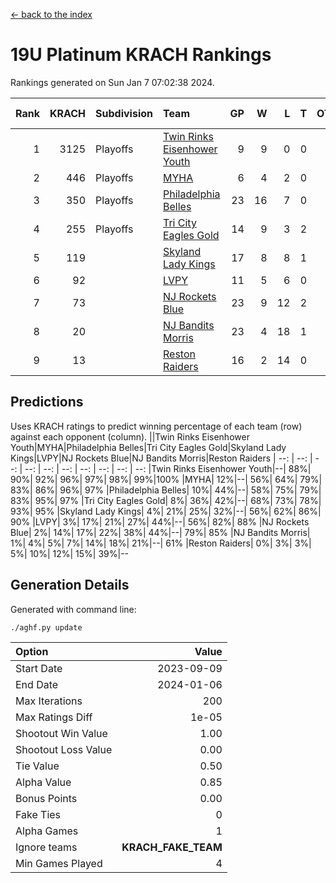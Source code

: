 [<- back to the index](readme.md)
# 19U Platinum KRACH Rankings
Rankings generated on Sun Jan  7 07:02:38 2024.

Rank|KRACH|Subdivision|Team|GP|W|L|T|OTW|OTL|SoS|Exp Wins|Win Diff
---:|---:|:---|:---|---:|---:|---:|---:|---:|---:|---:|---:|---:
1|3125|Playoffs|[Twin Rinks Eisenhower Youth](https://gamesheetstats.com/seasons/3663/teams/140861/schedule)|9|9|0|0|0|0|49|9.8|-0.0
2|446|Playoffs|[MYHA](https://gamesheetstats.com/seasons/3663/teams/140863/schedule)|6|4|2|0|0|0|230|4.9|0.0
3|350|Playoffs|[Philadelphia Belles](https://gamesheetstats.com/seasons/3663/teams/140864/schedule)|23|16|7|0|0|0|509|16.9|0.0
4|255|Playoffs|[Tri City Eagles Gold](https://gamesheetstats.com/seasons/3663/teams/140869/schedule)|14|9|3|2|0|0|125|10.9|0.0
5|119||[Skyland Lady Kings](https://gamesheetstats.com/seasons/3663/teams/140865/schedule)|17|8|8|1|0|0|350|9.4|0.0
6|92||[LVPY](https://gamesheetstats.com/seasons/3663/teams/140860/schedule)|11|5|6|0|0|0|147|5.9|0.0
7|73||[NJ Rockets Blue](https://gamesheetstats.com/seasons/3663/teams/140867/schedule)|23|9|12|2|0|0|634|10.9|0.0
8|20||[NJ Bandits Morris](https://gamesheetstats.com/seasons/3663/teams/140866/schedule)|23|4|18|1|0|0|381|5.4|0.0
9|13||[Reston Raiders](https://gamesheetstats.com/seasons/3663/teams/140868/schedule)|16|2|14|0|0|0|495|2.9|0.0

## Predictions
Uses KRACH ratings to predict winning percentage of each team (row) against each opponent (column).
||Twin Rinks Eisenhower Youth|MYHA|Philadelphia Belles|Tri City Eagles Gold|Skyland Lady Kings|LVPY|NJ Rockets Blue|NJ Bandits Morris|Reston Raiders
| --: | --: | --: | --: | --: | --: | --: | --: | --: | --: 
|Twin Rinks Eisenhower Youth|--| 88%| 90%| 92%| 96%| 97%| 98%| 99%|100%
|MYHA| 12%|--| 56%| 64%| 79%| 83%| 86%| 96%| 97%
|Philadelphia Belles| 10%| 44%|--| 58%| 75%| 79%| 83%| 95%| 97%
|Tri City Eagles Gold|  8%| 36%| 42%|--| 68%| 73%| 78%| 93%| 95%
|Skyland Lady Kings|  4%| 21%| 25%| 32%|--| 56%| 62%| 86%| 90%
|LVPY|  3%| 17%| 21%| 27%| 44%|--| 56%| 82%| 88%
|NJ Rockets Blue|  2%| 14%| 17%| 22%| 38%| 44%|--| 79%| 85%
|NJ Bandits Morris|  1%|  4%|  5%|  7%| 14%| 18%| 21%|--| 61%
|Reston Raiders|  0%|  3%|  3%|  5%| 10%| 12%| 15%| 39%|--

## Generation Details

Generated with command line:
```
./aghf.py update
```

| Option | Value |
| :----- | ----: |
| Start Date | 2023-09-09 |
| End Date | 2024-01-06 |
| Max Iterations | 200 |
| Max Ratings Diff | 1e-05 |
| Shootout Win Value | 1.00 |
| Shootout Loss Value | 0.00 |
| Tie Value | 0.50 |
| Alpha Value | 0.85 |
| Bonus Points | 0.00 |
| Fake Ties | 0 |
| Alpha Games | 1 |
| Ignore teams | __KRACH_FAKE_TEAM__ |
| Min Games Played | 4 |

